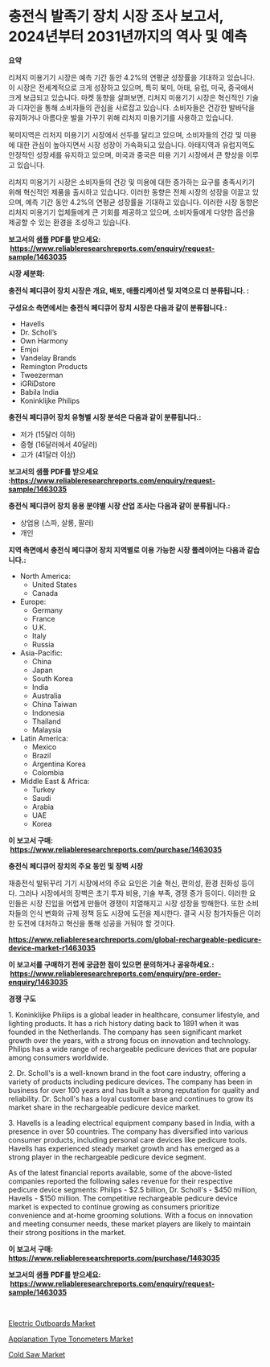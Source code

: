 <p><h1>충전식 발족기 장치 시장 조사 보고서, 2024년부터 2031년까지의 역사 및 예측</h1></p><p><strong>요약</strong></p>
<p><p>리처지 미용기기 시장은 예측 기간 동안 4.2%의 연평균 성장률을 기대하고 있습니다. 이 시장은 전세계적으로 크게 성장하고 있으며, 특히 북미, 아태, 유럽, 미국, 중국에서 크게 보급되고 있습니다. 마켓 동향을 살펴보면, 리처지 미용기기 시장은 혁신적인 기술과 디자인을 통해 소비자들의 관심을 사로잡고 있습니다. 소비자들은 건강한 발바닥을 유지하거나 아름다운 발을 가꾸기 위해 리처지 미용기기를 사용하고 있습니다.</p><p>북미지역은 리처지 미용기기 시장에서 선두를 달리고 있으며, 소비자들의 건강 및 미용에 대한 관심이 높아지면서 시장 성장이 가속화되고 있습니다. 아태지역과 유럽지역도 안정적인 성장세를 유지하고 있으며, 미국과 중국은 미용 기기 시장에서 큰 향상을 이루고 있습니다.</p><p>리처지 미용기기 시장은 소비자들의 건강 및 미용에 대한 증가하는 요구를 충족시키기 위해 혁신적인 제품을 출시하고 있습니다. 이러한 동향은 전체 시장의 성장을 이끌고 있으며, 예측 기간 동안 4.2%의 연평균 성장률을 기대하고 있습니다. 이러한 시장 동향은 리처지 미용기기 업체들에게 큰 기회를 제공하고 있으며, 소비자들에게 다양한 옵션을 제공할 수 있는 환경을 조성하고 있습니다.</p></p>
<p><strong>보고서의 샘플 PDF를 받으세요: &nbsp;<a href="https://www.reliableresearchreports.com/enquiry/request-sample/1463035">https://www.reliableresearchreports.com/enquiry/request-sample/1463035</a></strong></p>
<p><strong>시장 세분화:</strong></p>
<p><strong> 충전식 페디큐어 장치 시장은 개요, 배포, 애플리케이션 및 지역으로 더 분류됩니다. :</strong></p>
<p><strong>구성요소 측면에서는 충전식 페디큐어 장치 시장은 다음과 같이 분류됩니다.:</strong></p>
<p><ul><li>Havells</li><li>Dr. Scholl’s</li><li>Own Harmony</li><li>Emjoi</li><li>Vandelay Brands</li><li>Remington Products</li><li>Tweezerman</li><li>iGRiDstore</li><li>Babila India</li><li>Koninklijke Philips</li></ul></p>
<p><strong> 충전식 페디큐어 장치 유형별 시장 분석은 다음과 같이 분류됩니다.:</strong></p>
<p><ul><li>저가 (15달러 이하)</li><li>중형 (16달러에서 40달러)</li><li>고가 (41달러 이상)</li></ul></p>
<p><strong>보고서의 샘플 PDF를 받으세요 :<a href="https://www.reliableresearchreports.com/enquiry/request-sample/1463035">https://www.reliableresearchreports.com/enquiry/request-sample/1463035</a></strong></p>
<p><strong> 충전식 페디큐어 장치 응용 분야별 시장 산업 조사는 다음과 같이 분류됩니다.:</strong></p>
<p><ul><li>상업용 (스파, 살롱, 팔러)</li><li>개인</li></ul></p>
<p><strong>지역 측면에서 충전식 페디큐어 장치 지역별로 이용 가능한 시장 플레이어는 다음과 같습니다.:</strong></p>
<p><ul>
    <li>
        North America:
        <ul>
            <li>United States</li>
            <li>Canada</li>
        </ul>
    </li>
    <li>
        Europe:
        <ul>
            <li>Germany</li>
            <li>France</li>
            <li>U.K.</li>
            <li>Italy</li>
            <li>Russia</li>
        </ul>
    </li>
    <li>
        Asia-Pacific:
        <ul>
            <li>China</li>
            <li>Japan</li>
            <li>South Korea</li>
            <li>India</li>
            <li>Australia</li>
            <li>China Taiwan</li>
            <li>Indonesia</li>
            <li>Thailand</li>
            <li>Malaysia</li>
        </ul>
    </li>
    <li>
        Latin America:
        <ul>
            <li>Mexico</li>
            <li>Brazil</li>
            <li>Argentina Korea</li>
            <li>Colombia</li>
        </ul>
    </li>
    <li>
        Middle East & Africa:
        <ul>
            <li>Turkey</li>
            <li>Saudi</li>
            <li>Arabia</li>
            <li>UAE</li>
            <li>Korea</li>
        </ul>
    </li>
    </ul></p>
<p><strong>이 보고서 구매: &nbsp;<a href="https://www.reliableresearchreports.com/purchase/1463035">https://www.reliableresearchreports.com/purchase/1463035</a></strong></p>
<p><strong>충전식 페디큐어 장치의 주요 동인 및 장벽 시장</strong></p>
<p><p>재충전식 발뒤꾸리 기기 시장에서의 주요 요인은 기술 혁신, 편의성, 환경 친화성 등이다. 그러나 시장에서의 장벽은 초기 투자 비용, 기술 부족, 경쟁 증가 등이다. 이러한 요인들은 시장 진입을 어렵게 만들어 경쟁이 치열해지고 시장 성장을 방해한다. 또한 소비자들의 인식 변화와 규제 정책 등도 시장에 도전을 제시한다. 결국 시장 참가자들은 이러한 도전에 대처하고 혁신을 통해 성공을 거둬야 할 것이다.</p></p>
<p><strong><a href="https://www.reliableresearchreports.com/global-rechargeable-pedicure-device-market-r1463035">https://www.reliableresearchreports.com/global-rechargeable-pedicure-device-market-r1463035</a></strong></p>
<p><strong>이 보고서를 구매하기 전에 궁금한 점이 있으면 문의하거나 공유하세요.: &nbsp;<a href="https://www.reliableresearchreports.com/enquiry/pre-order-enquiry/1463035">https://www.reliableresearchreports.com/enquiry/pre-order-enquiry/1463035</a></strong></p>
<p><strong>경쟁 구도</strong></p>
<p><p>1. Koninklijke Philips is a global leader in healthcare, consumer lifestyle, and lighting products. It has a rich history dating back to 1891 when it was founded in the Netherlands. The company has seen significant market growth over the years, with a strong focus on innovation and technology. Philips has a wide range of rechargeable pedicure devices that are popular among consumers worldwide.</p><p>2. Dr. Scholl's is a well-known brand in the foot care industry, offering a variety of products including pedicure devices. The company has been in business for over 100 years and has built a strong reputation for quality and reliability. Dr. Scholl's has a loyal customer base and continues to grow its market share in the rechargeable pedicure device market.</p><p>3. Havells is a leading electrical equipment company based in India, with a presence in over 50 countries. The company has diversified into various consumer products, including personal care devices like pedicure tools. Havells has experienced steady market growth and has emerged as a strong player in the rechargeable pedicure device segment.</p><p>As of the latest financial reports available, some of the above-listed companies reported the following sales revenue for their respective pedicure device segments: Philips - $2.5 billion, Dr. Scholl's - $450 million, Havells - $150 million. The competitive rechargeable pedicure device market is expected to continue growing as consumers prioritize convenience and at-home grooming solutions. With a focus on innovation and meeting consumer needs, these market players are likely to maintain their strong positions in the market.</p></p>
<p><strong>이 보고서 구매: &nbsp; <a href="https://www.reliableresearchreports.com/purchase/1463035">https://www.reliableresearchreports.com/purchase/1463035</a></strong></p>
<p><strong>보고서의 샘플 PDF를 받으세요: &nbsp;<a href="https://www.reliableresearchreports.com/enquiry/request-sample/1463035">https://www.reliableresearchreports.com/enquiry/request-sample/1463035</a></strong><strong></strong></p>
<p>&nbsp;</p>
<p><p><a href="https://github.com/jsmusil/Market-Research-Report-List-3/blob/main/electric-outboards-market.md">Electric Outboards Market</a></p><p><a href="https://picayune-night-cbd.notion.site/Applanation-Type-Tonometers-Market-Research-Report-Its-History-and-Forecast-2024-to-2031-077cbb9c2f134cddbfc7dea8b9735ca4">Applanation Type Tonometers Market</a></p><p><a href="https://github.com/yemakinde/Market-Research-Report-List-2/blob/main/cold-saw-market.md">Cold Saw Market</a></p></p>